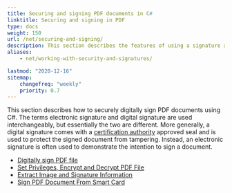 ```yaml
---
title: Securing and signing PDF documents in C#
linktitle: Securing and signing in PDF
type: docs
weight: 150
url: /net/securing-and-signing/
description: This section describes the features of using a signature and securing your PDF document. 
aliases:
    - net/working-with-security-and-signatures/

lastmod: "2020-12-16"
sitemap:
    changefreq: "weekly"
    priority: 0.7
---
```


This section describes how to securely digitally sign PDF documents using C#. The terms electronic signature and digital signature are used interchangeably, but essentially the two are different. More generally, a digital signature comes with a [certification authority](https://en.wikipedia.org/wiki/Certificate_authority) approved seal and is used to protect the signed document from tampering. Instead, an electronic signature is often used to demonstrate the intention to sign a document.

- [Digitally sign PDF file](/pdf/net/digitally-sign-pdf-file/)
- [Set Privileges, Encrypt and Decrypt PDF File](/pdf/net/set-privileges-encrypt-and-decrypt-pdf-file/)
- [Extract Image and Signature Information](/pdf/net/extract-image-and-signature-information/)
- [Sign PDF Document From Smart Card](/pdf/net/sign-pdf-document-from-smart-card/)
